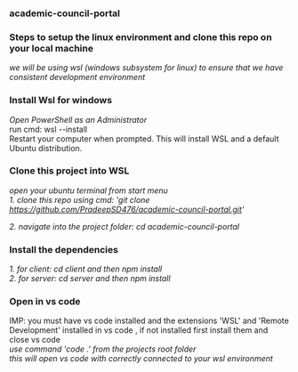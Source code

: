 ### academic-council-portal  

### Steps to setup the linux environment and clone this repo on your local machine  
_we will be using wsl (windows subsystem for linux) to ensure that we have consistent development environment_  

### Install Wsl for windows  
_Open PowerShell as an Administrator_  
run cmd: wsl --install  
Restart your computer when prompted. This will install WSL and a default Ubuntu distribution.  

### Clone this project into WSL  
_open your ubuntu terminal from start menu_  
_1. clone this repo using cmd: 'git clone https://github.com/PradeepSD476/academic-council-portal.git'_  

_2. navigate into the project folder: cd academic-council-portal_  

### Install the dependencies  
_1. for client: cd client and then npm install_  
_2. for server: cd server and then npm install_  

### Open in vs code  
IMP: you must have vs code installed and the extensions 'WSL' and 'Remote Development' installed in vs code , if not installed first install them and close vs code  
_use command 'code .' from the projects root folder_  
_this will open vs code with correctly connected to your wsl environment_  
